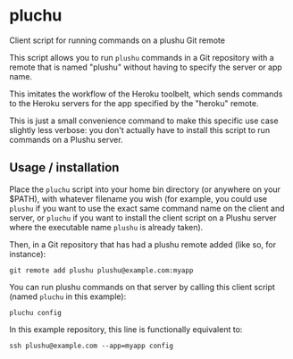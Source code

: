# pluchu

Client script for running commands on a plushu Git remote

This script allows you to run `plushu` commands in a Git repository with a
remote that is named "plushu" without having to specify the server or app name.

This imitates the workflow of the Heroku toolbelt, which sends commands to the
Heroku servers for the app specified by the "heroku" remote.

This is just a small convenience command to make this specific use case
slightly less verbose: you don't actually have to install this script to run
commands on a Plushu server.

## Usage / installation

Place the `pluchu` script into your home bin directory (or anywhere on your
$PATH), with whatever filename you wish (for example, you could use `plushu` if
you want to use the exact same command name on the client and server, or
`pluchu` if you want to install the client script on a Plushu server where the
executable name `plushu` is already taken).

Then, in a Git repository that has had a plushu remote added (like so, for
instance):

    git remote add plushu plushu@example.com:myapp

You can run plushu commands on that server by calling this client script (named
`pluchu` in this example):

    pluchu config

In this example repository, this line is functionally equivalent to:

    ssh plushu@example.com --app=myapp config
